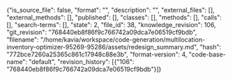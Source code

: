 {"is_source_file": false, "format": "", "description": "", "external_files": [], "external_methods": [], "published": [], "classes": [], "methods": [], "calls": [], "search-terms": [], "state": 2, "file_id": 38, "knowledge_revision": 106, "git_revision": "768440eb8f86f9c766742a09dca7e06519cf9bdb", "filename": "/home/kavia/workspace/code-generation/multilocation-inventory-optimizer-95269-95286/assets/redesign_summary.md", "hash": "772bce7260a25365c861c17948c88e3b", "format-version": 4, "code-base-name": "default", "revision_history": [{"106": "768440eb8f86f9c766742a09dca7e06519cf9bdb"}]}